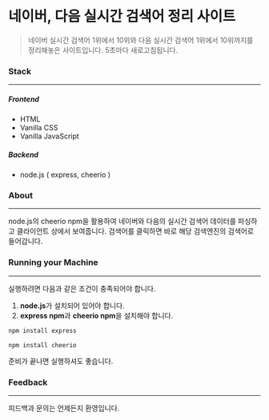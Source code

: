 # 네이버, 다음 실시간 검색어 정리 사이트

> 네이버 실시간 검색어 1위에서 10위와 다음 실시간 검색어 1위에서 10위까지를 정리해놓은 사이트입니다. 5초마다 새로고침됩니다.


### Stack

------------
##### Frontend
- HTML
- Vanilla CSS
- Vanilla JavaScript

#####  Backend
- node.js ( express, cheerio )


### About

------------
node.js의 cheerio npm을 활용하여 네이버와 다음의 실시간 검색어 데이터를 파싱하고 클라이언트 상에서 보여줍니다. 검색어를 클릭하면 바로 해당 검색엔진의 검색어로 들어갑니다.

### Running your Machine

------------


실행하려면 다음과 같은 조건이 충족되어야 합니다.

1. **node.js**가 설치되어 있어야 합니다.
1. **express npm**과 **cheerio npm**을 설치해야 합니다.

```bash
npm install express
```
    npm install cheerio

준비가 끝나면 실행하셔도 좋습니다.

### Feedback

------------

피드백과 문의는 언제든지 환영입니다. 
